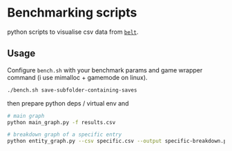 # Benchmarking scripts

python scripts to visualise csv data from [`belt`](https://github.com/florishafkenscheid/belt).

## Usage

Configure `bench.sh` with your benchmark params and game wrapper command (i use mimalloc + gamemode on linux).

```sh
./bench.sh save-subfolder-containing-saves
```

then prepare python deps / virtual env and

```sh
# main graph
python main_graph.py -f results.csv

# breakdown graph of a specific entry
python entity_graph.py --csv specific.csv --output specific-breakdown.png
```
